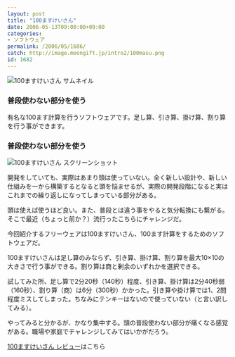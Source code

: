 ```yaml
---
layout: post
title: "100ますけいさん"
date: 2006-05-13T09:00:00+09:00
categories:
- ソフトウェア
permalink: /2006/05/1686/
catch: http://image.moongift.jp/intro2/100masu.png
id: 1682
---
```

 ![100ますけいさん サムネイル](http://image.moongift.jp/intro2/100masu.t.png "100ますけいさん サムネイル")
  

### 普段使わない部分を使う
  
有名な100ます計算を行うソフトウェアです。足し算、引き算、掛け算、割り算を行う事ができます。  
<!--more-->  

### 普段使わない部分を使う
  

![100ますけいさん スクリーンショット](http://image.moongift.jp/intro2/100masu.png "100ますけいさん スクリーンショット")

  

開発をしていても、実際はあまり頭は使っていない。全く新しい設計や、新しい仕組みを一から構築するとなると頭を悩ませるが、実際の開発段階になると実はこれまでの繰り返しになってしまっている部分がある。

  

頭は使えば使うほど良い。また、普段とは違う事をやると気分転換にも繋がる。そこで最近（ちょっと前か？）流行ったこちらにチャレンジだ。

  

今回紹介するフリーウェアは100ますけいさん、100ます計算をするためのソフトウェアだ。

  

100ますけいさんは足し算のみならず、引き算、掛け算、割り算を最大10×10の大きさで行う事ができる。割り算は商と剰余のいずれかを選択できる。

  

試してみた所、足し算で2分20秒（140秒）程度、引き算、掛け算は2分40秒弱（160秒）、割り算（商）は6分（300秒）かかった。引き算や掛け算では1、2問程度ミスしてしまった。ちなみにテンキーはないので使っていない（と言い訳してみる）。

  

やってみると分かるが、かなり集中する。頭の普段使わない部分が痛くなる感覚がある。職場や家庭でチャレンジしてみてはいかがだろう。

  

[100ますけいさん レビュー](http://fw.moongift.jp/review/i-1690.html)はこちら

